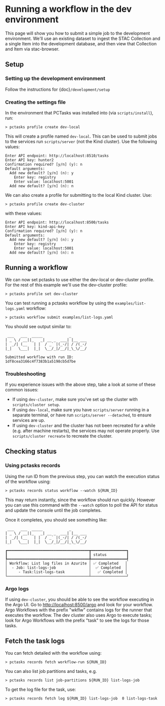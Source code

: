 # Running a workflow in the dev environment

This page will show you how to submit a simple job to the development environment.
We'll use an existing dataset to ingest the STAC Collection and a single Item into the
development database, and then view that Collection and Item via stac-browser.

## Setup

### Setting up the development environment

Follow the instructions for {doc}`/development/setup`

### Creating the settings file

In the environment that PCTasks was installed into (via `scripts/install`), run:

```
> pctasks profile create dev-local
```

This will create a profile named `dev-local`. This can be used to submit jobs to the services run `scripts/server` (not the Kind cluster). Use the following values:

```shell
Enter API endpoint: http://localhost:8510/tasks
Enter API key: hunter2
Confirmation required? [y/n] (y): n
Default arguments:
  Add new default? [y/n] (n): y
    Enter key: registry
    Enter value: localhost:5001
  Add new default? [y/n] (n): n
```

We can also create a profile for submitting to the local Kind cluster. Use:

```
> pctasks profile create dev-cluster
```

with these values:

```shell
Enter API endpoint: http://localhost:8500/tasks
Enter API key: kind-api-key
Confirmation required? [y/n] (y): n
Default arguments:
  Add new default? [y/n] (n): y
    Enter key: registry
    Enter value: localhost:5001
  Add new default? [y/n] (n): n
```

## Running a workflow

We can now set pctasks to use either the dev-local or dev-cluster profile. For the rest of this example we'll use the dev-cluster profile:

```shell
> pctasks profile set dev-cluster
```

You can test running a pctasks workflow by using the `examples/list-logs.yaml` workflow:

```shell
> pctasks workflow submit examples/list-logs.yaml
```

You should see output similar to:

```shell
 ___   ___  _____            _
| _ \ / __||_   _| __ _  ___| |__ ___
|  _/| (__   | |  / _` |(_-/| / /(_-/
|_|   \___|  |_|  \__/_|/__/|_\_\/__/

Submitted workflow with run ID:
1df8cea3166c4f7383b1a5198cb5d7be
```

### Troubleshooting

If you experience issues with the above step, take a look at some of these common issues:

- If using `dev-cluster`, make sure you've set up the cluster with `scripts/cluster setup`.
- If using `dev-local`, make sure you have `scripts/server` running in a separate terminal, or have run `scripts/server --detached`, to ensure services are up.
- If using `dev-cluster` and the cluster has not been recreated for a while (e.g. after machine restarts), the services may not operate properly. Use `scripts/cluster recreate` to recreate the cluster.

## Checking status

### Using pctasks records

Using the run ID from the previous step, you can watch the execution status of the workflow using:

```shell
> pctasks records status workflow --watch ${RUN_ID}
```

This may return instantly, since the workflow should run quickly. However you can use this command with the `--watch` option to poll the API for status and update the console until the job completes.

Once it completes, you should see something like:

```shell
 ___   ___  _____            _
| _ \ / __||_   _| __ _  ___| |__ ___
|  _/| (__   | |  / _` |(_-/| / /(_-/
|_|   \___|  |_|  \__/_|/__/|_\_\/__/

┏━━━━━━━━━━━━━━━━━━━━━━━━━━━━━━━━━━━━━┳━━━━━━━━━━━━━━━━┓
┃                                     ┃ status         ┃
┡━━━━━━━━━━━━━━━━━━━━━━━━━━━━━━━━━━━━━╇━━━━━━━━━━━━━━━━┩
│ Workflow: List log files in Azurite │ ✅ Completed   │
│  - Job: list-logs-job               │  ✅ Completed  │
│     - Task:list-logs-task           │   ✅ Completed │
└─────────────────────────────────────┴────────────────┘
```

### Argo logs

If using `dev-cluster`, you should be able to see the workflow executing in the Argo UI. Go to <http://localhost:8500/argo> and look for your workflow. Argo Workflows with the prefix "wkflw" contains logs for the runner that executes the workflow. The dev cluster also uses Argo to execute tasks; look for Argo Workflows with the prefix "task" to see the logs for those tasks.

## Fetch the task logs

You can fetch detailed with the workflow using:

```shell
> pctasks records fetch workflow-run ${RUN_ID}
```

You can also list job partitions and tasks, e.g.

```shell
> pctasks records list job-partitions ${RUN_ID} list-logs-job
```

To get the log file for the task, use:

```shell
> pctasks records fetch log ${RUN_ID} list-logs-job  0 list-logs-task
```
